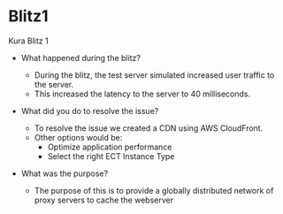 # Blitz1
Kura Blitz 1

- What happened during the blitz?
  - During the blitz, the test server simulated increased user traffic to the server.
  - This increased the latency to the server to 40 milliseconds.
    
- What did you do to resolve the issue?
  - To resolve the issue we created a CDN using AWS CloudFront.
  - Other options would be:
    - Optimize application performance
    - Select the right ECT Instance Type
      
- What was the purpose?
  - The purpose of this is to provide a globally distributed network of proxy servers to cache the webserver
